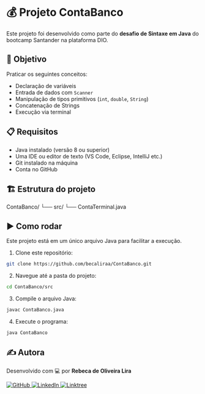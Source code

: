 # 💰 Projeto ContaBanco

Este projeto foi desenvolvido como parte do **desafio de Sintaxe em Java** do bootcamp Santander na plataforma DIO.

## 🧠 Objetivo

Praticar os seguintes conceitos:
- Declaração de variáveis
- Entrada de dados com `Scanner`
- Manipulação de tipos primitivos (`int`, `double`, `String`)
- Concatenação de Strings
- Execução via terminal

## 📋 Requisitos

- Java instalado (versão 8 ou superior)
- Uma IDE ou editor de texto (VS Code, Eclipse, IntelliJ etc.)
- Git instalado na máquina
- Conta no GitHub

## 🏗️ Estrutura do projeto

ContaBanco/
└── src/
└── ContaTerminal.java



## ▶️ Como rodar

Este projeto está em um único arquivo Java para facilitar a execução.

1. Clone este repositório:
```bash
git clone https://github.com/becaliraa/ContaBanco.git
```

2. Navegue até a pasta do projeto:
 ```bash
cd ContaBanco/src
```

3. Compile o arquivo Java:
 ```bash
javac ContaBanco.java
```

4. Execute o programa:
 ```bash
java ContaBanco
```

## ✍️ Autora

Desenvolvido com 💻 por **Rebeca de Oliveira Lira**

<div align="left">
  <a href="https://github.com/becaliraa" target="_blank">
    <img alt="GitHub" src="https://img.shields.io/badge/GitHub-000?style=for-the-badge&logo=github&logoColor=white"/>
  </a>
  <a href="https://www.linkedin.com/in/becalira/" target="_blank">
    <img alt="LinkedIn" src="https://img.shields.io/badge/LinkedIn-0077B5?style=for-the-badge&logo=linkedin&logoColor=white"/>
  </a>
  <a href="https://linktr.ee/devbeca" target="_blank">
    <img alt="Linktree" src="https://img.shields.io/badge/Linktree-39e09b?style=for-the-badge&logo=linktree&logoColor=white"/>
  </a>
</div>

